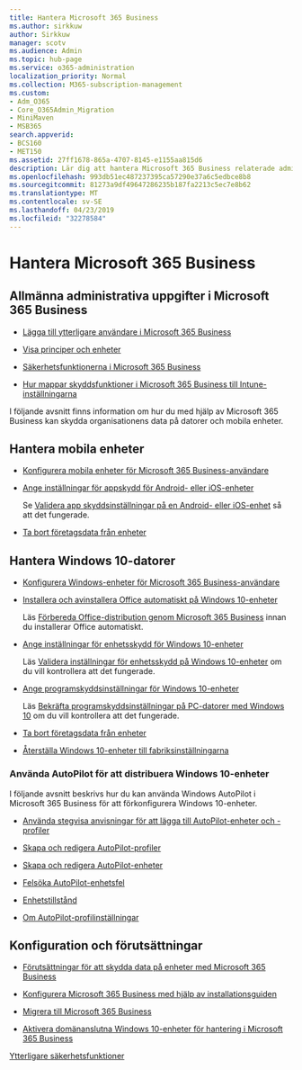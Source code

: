 ```yaml
---
title: Hantera Microsoft 365 Business
ms.author: sirkkuw
author: Sirkkuw
manager: scotv
ms.audience: Admin
ms.topic: hub-page
ms.service: o365-administration
localization_priority: Normal
ms.collection: M365-subscription-management
ms.custom:
- Adm_O365
- Core_O365Admin_Migration
- MiniMaven
- MSB365
search.appverid:
- BCS160
- MET150
ms.assetid: 27ff1678-865a-4707-8145-e1155aa815d6
description: Lär dig att hantera Microsoft 365 Business relaterade administrativa uppgifter, mobila enheter, Windows 10PCs och många aktiviteter.
ms.openlocfilehash: 993db51ec487237395ca57290e37a6c5edbce8b8
ms.sourcegitcommit: 81273a9df49647286235b187fa2213c5ec7e8b62
ms.translationtype: MT
ms.contentlocale: sv-SE
ms.lasthandoff: 04/23/2019
ms.locfileid: "32278584"
---
```

# <a name="manage-microsoft-365-business"></a>Hantera Microsoft 365 Business

## <a name="general-microsoft-365-business-admin-tasks"></a>Allmänna administrativa uppgifter i Microsoft 365 Business

- [Lägga till ytterligare användare i Microsoft 365 Business](add-users-m365b.md)
    
- [Visa principer och enheter](view-policies-and-devices.md)
    
- [Säkerhetsfunktionerna i Microsoft 365 Business](security-features.md)
    
- [Hur mappar skyddsfunktioner i Microsoft 365 Business till Intune-inställningarna](map-protection-features-to-intune-settings.md)
    
I följande avsnitt finns information om hur du med hjälp av Microsoft 365 Business kan skydda organisationens data på datorer och mobila enheter.
  
## <a name="manage-mobile-devices"></a>Hantera mobila enheter

- [Konfigurera mobila enheter för Microsoft 365 Business-användare](set-up-mobile-devices.md)
    
- [Ange inställningar för appskydd för Android- eller iOS-enheter](app-protection-settings-for-android-and-ios.md)
    
    Se [Validera app skyddsinställningar på en Android- eller iOS-enhet](validate-settings-on-android-or-ios.md) så att det fungerade. 
    
- [Ta bort företagsdata från enheter](remove-company-data.md)
    
## <a name="manage-windows-10-pcs"></a>Hantera Windows 10-datorer

- [Konfigurera Windows-enheter för Microsoft 365 Business-användare](set-up-windows-devices.md)
    
- [Installera och avinstallera Office automatiskt på Windows 10-enheter](auto-install-or-uninstall-office.md)
    
    Läs [Förbereda Office-distribution genom Microsoft 365 Business](prepare-for-office-client-deployment.md) innan du installerar Office automatiskt. 
    
- [Ange inställningar för enhetsskydd för Windows 10-enheter](protection-settings-for-windows-10-pcs.md)
    
    Läs [Validera inställningar för enhetsskydd på Windows 10-enheter](validate-settings-on-windows-10-pcs.md) om du vill kontrollera att det fungerade. 
    
- [Ange programskyddsinställningar för Windows 10-enheter](protection-settings-for-windows-10-devices.md)
    
    Läs [Bekräfta programskyddsinställningar på PC-datorer med Windows 10](validate-protection-settings-on-windows-10-pcs.md) om du vill kontrollera att det fungerade. 
    
- [Ta bort företagsdata från enheter](remove-company-data.md)
    
- [Återställa Windows 10-enheter till fabriksinställningarna](reset-devices-to-factory-settings.md)
    
### <a name="use-autopilot-to-deploy-windows-10-devices"></a>Använda AutoPilot för att distribuera Windows 10-enheter

I följande avsnitt beskrivs hur du kan använda Windows AutoPilot i Microsoft 365 Business för att förkonfigurera Windows 10-enheter.
  
- [Använda stegvisa anvisningar för att lägga till AutoPilot-enheter och -profiler](add-autopilot-devices-and-profile.md)
    
- [Skapa och redigera AutoPilot-profiler](create-and-edit-autopilot-profiles.md)
    
- [Skapa och redigera AutoPilot-enheter](create-and-edit-autopilot-devices.md)
    
- [Felsöka AutoPilot-enhetsfel](troubleshoot-autopilot-errors.md)
    
- [Enhetstillstånd](device-states.md)
    
- [Om AutoPilot-profilinställningar](autopilot-profile-settings.md)
    
## <a name="set-up-and-pre-requisite-information"></a>Konfiguration och förutsättningar

- [Förutsättningar för att skydda data på enheter med Microsoft 365 Business](pre-requisites-for-data-protection.md)
    
- [Konfigurera Microsoft 365 Business med hjälp av installationsguiden](set-up.md)
    
- [Migrera till Microsoft 365 Business](migrate-to-microsoft-365-business.md)
    
- [Aktivera domänanslutna Windows 10-enheter för hantering i Microsoft 365 Business](manage-windows-devices.md)
    
[Ytterligare säkerhetsfunktioner](security-features.md#additional-security-features)
    

  

